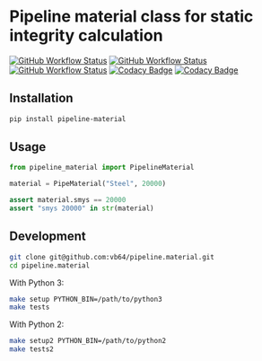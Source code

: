 # Pipeline material class for static integrity calculation

[![GitHub Workflow Status](https://img.shields.io/github/actions/workflow/status/vb64/pipeline.material/pep257.yml?label=Pep257&style=plastic&branch=main)](https://github.com/vb64/pipeline.material/actions?query=workflow%3Apep257)
[![GitHub Workflow Status](https://img.shields.io/github/actions/workflow/status/vb64/pipeline.material/py2.yml?label=Python%202.7&style=plastic&branch=main)](https://github.com/vb64/pipeline.material/actions?query=workflow%3Apy2)
[![GitHub Workflow Status](https://img.shields.io/github/actions/workflow/status/vb64/pipeline.material/py3.yml?label=Python%203.8-3.13&style=plastic&branch=main)](https://github.com/vb64/pipeline.material/actions?query=workflow%3Apy3)
[![Codacy Badge](https://app.codacy.com/project/badge/Grade/4b1898433899465b870ed7ecc4f0fd02)](https://app.codacy.com/gh/vb64/pipeline.material/dashboard?utm_source=gh&utm_medium=referral&utm_content=&utm_campaign=Badge_grade)
[![Codacy Badge](https://app.codacy.com/project/badge/Coverage/4b1898433899465b870ed7ecc4f0fd02)](https://app.codacy.com/gh/vb64/pipeline.material/dashboard?utm_source=gh&utm_medium=referral&utm_content=&utm_campaign=Badge_coverage)

## Installation

```bash
pip install pipeline-material
```

## Usage

```python
from pipeline_material import PipelineMaterial

material = PipeMaterial("Steel", 20000)

assert material.smys == 20000
assert "smys 20000" in str(material)
```

## Development

```bash
git clone git@github.com:vb64/pipeline.material.git
cd pipeline.material
```

With Python 3:

```bash
make setup PYTHON_BIN=/path/to/python3
make tests
```

With Python 2:

```bash
make setup2 PYTHON_BIN=/path/to/python2
make tests2
```
